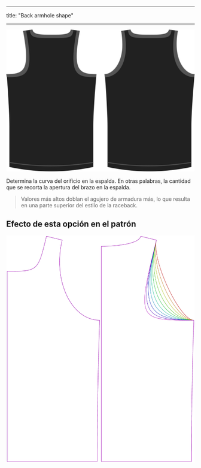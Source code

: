 - - -
title: "Back armhole shape"
- - -

![La opción de forma del agujero trasero en Aaron](./backlinebend.svg)

Determina la curva del orificio en la espalda. En otras palabras, la cantidad que se recorta la apertura del brazo en la espalda.

> Valores más altos doblan el agujero de armadura más, lo que resulta en una parte superior del estilo de la raceback.

## Efecto de esta opción en el patrón

![Esta imagen muestra el efecto de esta opción superponiendo varias variantes que tienen un valor diferente para esta opción](aaron_backlinebend_sample.svg "Efecto de esta opción en el patrón")
